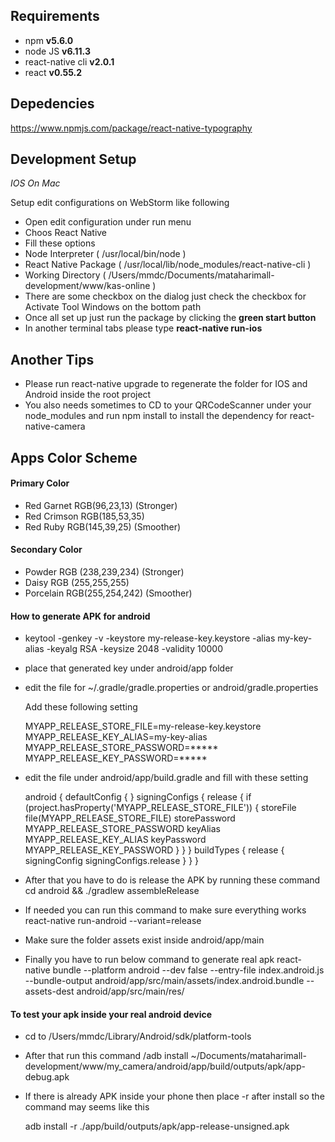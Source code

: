 ## Requirements ##

- npm __v5.6.0__
- node JS  __v6.11.3__
- react-native cli  __v2.0.1__
- react __v0.55.2__


## Depedencies ##

https://www.npmjs.com/package/react-native-typography



## Development Setup ##

_IOS On Mac_

Setup edit configurations on WebStorm like following

- Open edit configuration under run menu
- Choos React Native
- Fill these options
- Node Interpreter ( /usr/local/bin/node )
- React Native Package ( /usr/local/lib/node_modules/react-native-cli )
- Working Directory ( /Users/mmdc/Documents/mataharimall-development/www/kas-online )
- There are some checkbox on the dialog just check the checkbox for Activate Tool Windows
  on the bottom path
- Once all set up just run the package by clicking the __green start button__
- In another terminal tabs please type __react-native run-ios__

## Another Tips ##

- Please run react-native upgrade to regenerate the folder for IOS and Android inside the root project
- You also needs sometimes to CD to your QRCodeScanner under your node_modules and run npm install
   to install the dependency for react-native-camera

## Apps Color Scheme ##

#### Primary Color ####

- Red Garnet RGB(96,23,13) (Stronger)
- Red Crimson RGB(185,53,35)
- Red Ruby RGB(145,39,25) (Smoother)

#### Secondary Color ####

- Powder RGB (238,239,234) (Stronger)
- Daisy RGB (255,255,255)
- Porcelain RGB(255,254,242) (Smoother)

#### How to generate APK for android ####

- keytool -genkey -v -keystore my-release-key.keystore -alias my-key-alias -keyalg RSA -keysize 2048 -validity 10000
- place that generated key under android/app folder
- edit the file for ~/.gradle/gradle.properties or android/gradle.properties

  Add these following setting

  MYAPP_RELEASE_STORE_FILE=my-release-key.keystore
  MYAPP_RELEASE_KEY_ALIAS=my-key-alias
  MYAPP_RELEASE_STORE_PASSWORD=*****
  MYAPP_RELEASE_KEY_PASSWORD=*****

- edit the file under android/app/build.gradle and fill with these setting

  android {
    defaultConfig { }
    signingConfigs {
        release {
            if (project.hasProperty('MYAPP_RELEASE_STORE_FILE')) {
                storeFile file(MYAPP_RELEASE_STORE_FILE)
                storePassword MYAPP_RELEASE_STORE_PASSWORD
                keyAlias MYAPP_RELEASE_KEY_ALIAS
                keyPassword MYAPP_RELEASE_KEY_PASSWORD
            }
        }
    }
    buildTypes {
        release {
            signingConfig signingConfigs.release
        }
    }
}

- After that you have to do is release the APK by running these command
  cd android && ./gradlew assembleRelease

- If needed you can run this command to make sure everything works
  react-native run-android --variant=release

- Make sure the folder assets exist inside android/app/main

- Finally you have to run below command to generate real apk
  react-native bundle --platform android --dev false --entry-file index.android.js --bundle-output android/app/src/main/assets/index.android.bundle --assets-dest android/app/src/main/res/

#### To test your apk inside your real android device ####

- cd to /Users/mmdc/Library/Android/sdk/platform-tools
- After that run this command
  /adb install ~/Documents/mataharimall-development/www/my_camera/android/app/build/outputs/apk/app-debug.apk
- If there is already APK inside your phone then place -r after install so the command
  may seems like this

  adb install -r ./app/build/outputs/apk/app-release-unsigned.apk


